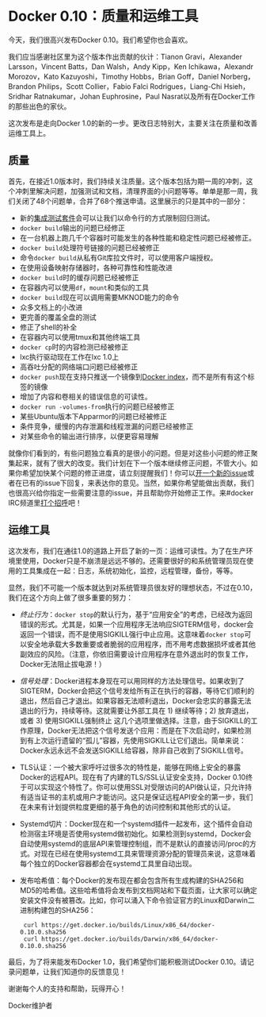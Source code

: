 # Docker 0.10：质量和运维工具

今天，我们很高兴发布Docker 0.10。我们希望你也会喜欢。

我们应当感谢社区里为这个版本作出贡献的伙计：Tianon Gravi，Alexander Larsson，Vincent Batts，Dan Walsh，Andy Kipp，Ken Ichikawa，Alexandr Morozov，Kato Kazuyoshi，Timothy Hobbs，Brian Goff，Daniel Norberg，Brandon Philips，Scott Collier，Fabio Falci Rodrigues，Liang-Chi Hsieh，Sridhar Ratnakumar，Johan Euphrosine，Paul Nasrat以及所有在Docker工作的那些出色的家伙。

这次发布是走向Docker 1.0的新的一步。更改日志特别大，主要关注在质量和改善运维工具上。

## 质量

首先，在接近1.0版本时，我们持续关注质量。这个版本包括为期一周的冲刺，这个冲刺里解决问题，加强测试和文档，清理界面的小问题等等。单单是那一周，我们关闭了48个问题单，合并了68个推送申请。这里展示的只是其中的一部分：

 - 新的[集成测试套件](https://github.com/dotcloud/docker/tree/v0.10.0/integration-cli)会可以让我们以命令行的方式限制回归测试。
 - `docker build`输出的问题已经修正
 - 在一台机器上跑几千个容器时可能发生的各种性能和稳定性问题已经被修正。
 - `docker build`处理符号链接的问题已经被修正
 - 命令`docker build`从私有Git库拉文件时，可以使用客户端授权。
 - 在使用设备映射存储器时，各种可靠性和性能改进
 - `docker build`时的缓存问题已经被修正
 - 在容器内可以使用`df`，`mount`和类似的工具
 - `docker build`现在可以调用需要MKNOD能力的命令
 - 众多文档上的小改进
 - 更完善的覆盖全盘的测试
 - 修正了shell的补全
 - 在容器内可以使用tmux和其他终端工具
 - `docker cp`时的内容检测已经被修正
 - lxc执行驱动现在工作在lxc 1.0上
 - 高吞吐分配的网络端口问题已经被修正
 - `docker push`现在支持只推送一个镜像到[Docker index](https://index.docker.io/)，而不是所有有这个标签的镜像
 - 增加了内容和卷相关的错误信息的可读性。
 - `docker run -volumes-from`执行的问题已经被修正
 - 某些Ubuntu版本下Apparmor的问题已经被修正
 - 条件竞争，缓慢的内存泄漏和线程泄漏的问题已经被修正
 - 对某些命令的输出进行排序，以便更容易理解

就像你们看到的，有些问题独立看真的是很小的问题。但是对这些小问题的修正聚集起来，就有了很大的改变。我们计划在下一个版本继续修正问题，不管大小。如果你希望加快某个问题的修正进度，请立刻提醒我们！你可以[开一个新的issue](https://github.com/dotcloud/docker/issues/new)或者在已有的issue下回复，来表达你的意见。当然，如果你希望能做出贡献，我们也很高兴给你指定一些需要注意的issue，并且帮助你开始修正工作。来#docker IRC频道里[打个招呼](https://www.docker.io/community/)吧！

## 运维工具

这次发布，我们在通往1.0的道路上开启了新的一页：运维可读性。为了在生产环境里使用，Docker只是不崩溃是远远不够的。还需要很好的和系统管理员现在使用的工具集成在一起：日志，系统初始化，监控，远程管理，备份，等等。

显然，我们不可能一个版本就达到对系统管理员很友好的理想状态，不过在0.10，我们在这个方向上做了很多重要的努力：

 - *终止行为*：`docker stop`的默认行为，基于“应用安全”的考虑，已经改为返回错误的形式。尤其是，如果一个应用程序无法响应SIGTERM信号，docker会返回一个错误，而不是使用SIGKILL强行中止应用。这意味着`docker stop`可以安全地承载大多数重要或者脆弱的应用程序，而不用考虑数据损坏或者其他副效应的风险。（注意，你依旧需要设计应用程序在意外退出时的恢复工作，Docker无法阻止拔电源！）

 - *信号处理*：Docker进程本身现在可以用同样的方法处理信号。如果收到了SIGTERM，Docker会把这个信号发给所有正在执行的容器，等待它们顺利的退出，然后自己才退出。如果容器无法顺利退出，Docker会忠实的暴露无法退出的行为，持续等待。这就需要让外部工具在 1) 继续等待；2) 放弃退出，或者 3) 使用SIGKILL强制终止 这几个选项里做选择。注意，由于SIGKILL的工作原理，Docker无法把这个信号发送个应用：而是在下次启动时，如果检测到有上次运行遗留的“孤儿”容器，先使用SIGKILL让它们退出。简单来说：Docker永远永远不会发送SIGKILL给容器，除非自己收到了SIGKILL信号。

 - TLS认证：一个被大家呼吁过很多次的特性是，能够在网络上安全的暴露Docker的远程API。现在有了内建的TLS/SSL认证安全支持，Docker 0.10终于可以实现这个特性了。你可以使用SSL对受限访问的API做认证，只允许持有适当证书的主机或用户才能访问。这只是保证远程API安全的第一步，我们在未来有计划提供粒度更细的基于角色的访问控制和其他形式的认证。

 - Systemd切片：Docker现在和一个systemd插件一起发布，这个插件会自动检测宿主环境是否使用systemd做初始化。如果检测到systemd，Docker会自动使用systemd的底层API来管理控制组，而不是默认的直接访问/proc的方式。对现在已经在使用systemd工具来管理资源分配的管理员来说，这意味着每个独立的Docker容器都会在systemd工具里自动出现。

 - 发布哈希值：每个Docker的发布现在都会包含所有生成构建的SHA256和MD5的哈希值。这些哈希值将会发布到文档网站和下载页面，让大家可以确定安装文件没有被篡改。比如，你可以涌入下命令验证官方的Linux和Darwin二进制构建包的SHA256：

        curl https://get.docker.io/builds/Linux/x86_64/docker-0.10.0.sha256
        curl https://get.docker.io/builds/Darwin/x86_64/docker-0.10.0.sha256

最后，为了将来能发布Docker 1.0，我们希望你们能积极测试Docker 0.10。请记录问题单，让我们知道你的反馈意见！

谢谢每个人的支持和帮助，玩得开心！

Docker维护者
